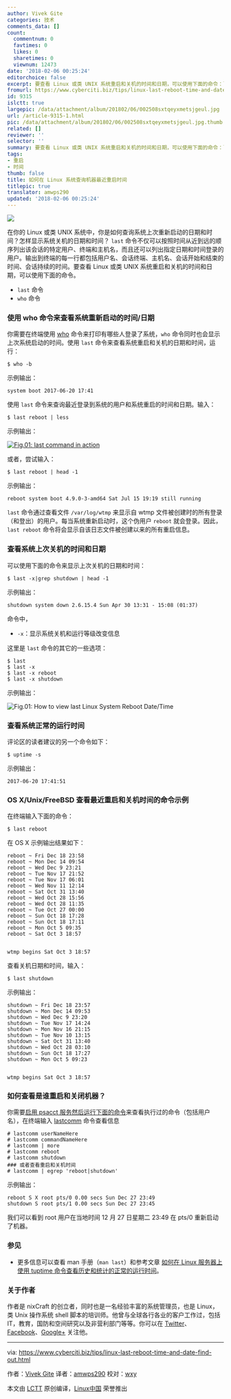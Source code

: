 ```yaml
---
author: Vivek Gite
categories: 技术
comments_data: []
count:
  commentnum: 0
  favtimes: 0
  likes: 0
  sharetimes: 0
  viewnum: 12473
date: '2018-02-06 00:25:24'
editorchoice: false
excerpt: 要查看 Linux 或类 UNIX 系统重启和关机的时间和日期，可以使用下面的命令：last 命令、who 命令、uptime 命令。
fromurl: https://www.cyberciti.biz/tips/linux-last-reboot-time-and-date-find-out.html
id: 9315
islctt: true
largepic: /data/attachment/album/201802/06/002508sxtqeyxmetsjgeul.jpg
url: /article-9315-1.html
pic: /data/attachment/album/201802/06/002508sxtqeyxmetsjgeul.jpg.thumb.jpg
related: []
reviewer: ''
selector: ''
summary: 要查看 Linux 或类 UNIX 系统重启和关机的时间和日期，可以使用下面的命令：last 命令、who 命令、uptime 命令。
tags:
- 重启
- 时间
thumb: false
title: 如何在 Linux 系统查询机器最近重启时间
titlepic: true
translator: amwps290
updated: '2018-02-06 00:25:24'
---
```


![](/data/attachment/album/201802/06/002508sxtqeyxmetsjgeul.jpg)


在你的 Linux 或类 UNIX 系统中，你是如何查询系统上次重新启动的日期和时间？怎样显示系统关机的日期和时间？ `last` 命令不仅可以按照时间从近到远的顺序列出该会话的特定用户、终端和主机名，而且还可以列出指定日期和时间登录的用户。输出到终端的每一行都包括用户名、会话终端、主机名、会话开始和结束的时间、会话持续的时间。要查看 Linux 或类 UNIX 系统重启和关机的时间和日期，可以使用下面的命令。


* `last` 命令
* `who` 命令


### 使用 who 命令来查看系统重新启动的时间/日期


你需要在终端使用 [who](https://www.cyberciti.biz/faq/unix-linux-who-command-examples-syntax-usage/ "See Linux/Unix who command examples for more info") 命令来打印有哪些人登录了系统，`who` 命令同时也会显示上次系统启动的时间。使用 `last` 命令来查看系统重启和关机的日期和时间，运行：



```
$ who -b

```

示例输出：



```
system boot 2017-06-20 17:41

```

使用 `last` 命令来查询最近登录到系统的用户和系统重启的时间和日期。输入：



```
$ last reboot | less

```

示例输出：


[![Fig.01: last command in action](/data/attachment/album/201802/06/002526ha8bfu85gahgur5b.jpg)](https://www.cyberciti.biz/tips/wp-content/uploads/2006/04/last-reboot.jpg)


或者，尝试输入：



```
$ last reboot | head -1

```

示例输出：



```
reboot system boot 4.9.0-3-amd64 Sat Jul 15 19:19 still running

```

`last` 命令通过查看文件 `/var/log/wtmp` 来显示自 wtmp 文件被创建时的所有登录（和登出）的用户。每当系统重新启动时，这个伪用户 `reboot` 就会登录。因此，`last reboot` 命令将会显示自该日志文件被创建以来的所有重启信息。


### 查看系统上次关机的时间和日期


可以使用下面的命令来显示上次关机的日期和时间：



```
$ last -x|grep shutdown | head -1

```

示例输出：



```
shutdown system down 2.6.15.4 Sun Apr 30 13:31 - 15:08 (01:37)

```

命令中，


* `-x`：显示系统关机和运行等级改变信息


这里是 `last` 命令的其它的一些选项：



```
$ last
$ last -x
$ last -x reboot
$ last -x shutdown

```

示例输出：


![Fig.01: How to view last Linux System Reboot Date/Time ](/data/attachment/album/201802/06/002526rvvf9ifl79vzvry9.jpg)


### 查看系统正常的运行时间


评论区的读者建议的另一个命令如下：



```
$ uptime -s

```

示例输出：



```
2017-06-20 17:41:51

```

### OS X/Unix/FreeBSD 查看最近重启和关机时间的命令示例


在终端输入下面的命令：



```
$ last reboot

```

在 OS X 示例输出结果如下：



```
reboot ~ Fri Dec 18 23:58
reboot ~ Mon Dec 14 09:54
reboot ~ Wed Dec 9 23:21
reboot ~ Tue Nov 17 21:52
reboot ~ Tue Nov 17 06:01
reboot ~ Wed Nov 11 12:14
reboot ~ Sat Oct 31 13:40
reboot ~ Wed Oct 28 15:56
reboot ~ Wed Oct 28 11:35
reboot ~ Tue Oct 27 00:00
reboot ~ Sun Oct 18 17:28
reboot ~ Sun Oct 18 17:11
reboot ~ Mon Oct 5 09:35
reboot ~ Sat Oct 3 18:57


wtmp begins Sat Oct 3 18:57

```

查看关机日期和时间，输入：



```
$ last shutdown

```

示例输出：



```
shutdown ~ Fri Dec 18 23:57
shutdown ~ Mon Dec 14 09:53
shutdown ~ Wed Dec 9 23:20
shutdown ~ Tue Nov 17 14:24
shutdown ~ Mon Nov 16 21:15
shutdown ~ Tue Nov 10 13:15
shutdown ~ Sat Oct 31 13:40
shutdown ~ Wed Oct 28 03:10
shutdown ~ Sun Oct 18 17:27
shutdown ~ Mon Oct 5 09:23


wtmp begins Sat Oct 3 18:57

```

### 如何查看是谁重启和关闭机器？


你需要[启用 psacct 服务然后运行下面的命令](https://www.cyberciti.biz/tips/howto-log-user-activity-using-process-accounting.html)来查看执行过的命令（包括用户名），在终端输入 [lastcomm](https://www.cyberciti.biz/faq/linux-unix-lastcomm-command-examples-usage-syntax/ "See Linux/Unix lastcomm command examples for more info") 命令查看信息



```
# lastcomm userNameHere
# lastcomm commandNameHere
# lastcomm | more
# lastcomm reboot
# lastcomm shutdown
### 或者查看重启和关机时间
# lastcomm | egrep 'reboot|shutdown'

```

示例输出：



```
reboot S X root pts/0 0.00 secs Sun Dec 27 23:49
shutdown S root pts/1 0.00 secs Sun Dec 27 23:45

```

我们可以看到 root 用户在当地时间 12 月 27 日星期二 23:49 在 pts/0 重新启动了机器。


### 参见


* 更多信息可以查看 man 手册（`man last`）和参考文章 [如何在 Linux 服务器上使用 tuptime 命令查看历史和统计的正常的运行时间](https://www.cyberciti.biz/hardware/howto-see-historical-statistical-uptime-on-linux-server/)。


### 关于作者


作者是 nixCraft 的创立者，同时也是一名经验丰富的系统管理员，也是 Linux，类 Unix 操作系统 shell 脚本的培训师。他曾与全球各行各业的客户工作过，包括 IT，教育，国防和空间研究以及非营利部门等等。你可以在 [Twitter](https://twitter.com/nixcraft)、[Facebook](https://facebook.com/nixcraft)、[Google+](https://plus.google.com/+CybercitiBiz) 关注他。




---


via: <https://www.cyberciti.biz/tips/linux-last-reboot-time-and-date-find-out.html>


作者：[Vivek Gite](https://www.cyberciti.biz/) 译者：[amwps290](https://github.com/amwps290) 校对：[wxy](https://github.com/wxy)


本文由 [LCTT](https://github.com/LCTT/TranslateProject) 原创编译，[Linux中国](https://linux.cn/) 荣誉推出